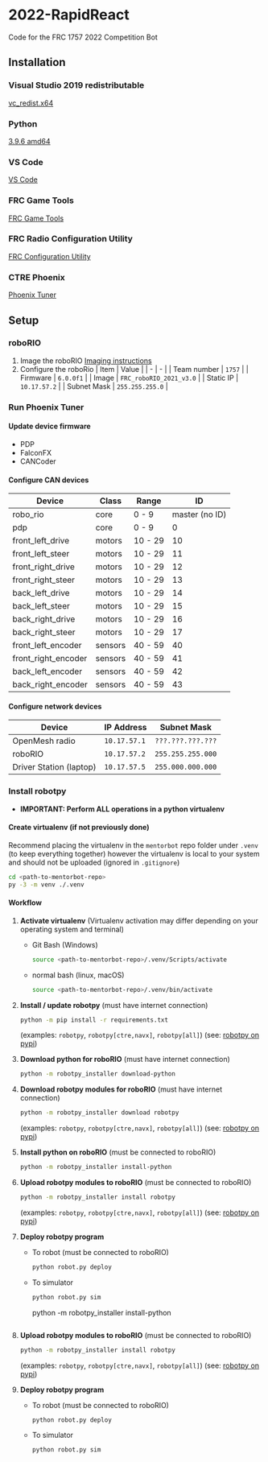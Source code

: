 # 2022-RapidReact

Code for the FRC 1757 2022 Competition Bot

## Installation

### Visual Studio 2019 redistributable

[vc_redist.x64](https://aka.ms/vs/16/release/vc_redist.x64.exe)

### Python

[3.9.6 amd64](https://www.python.org/ftp/python/3.9.6/python-3.9.6-amd64.exe)

### VS Code

[VS Code](https://code.visualstudio.com)

### FRC Game Tools

[FRC Game Tools](https://www.ni.com/en-us/support/downloads/drivers/download.frc-game-tools.html#369633)

### FRC Radio Configuration Utility

[FRC Configuration Utility](https://firstfrc.blob.core.windows.net/frc2020/Radio/FRC_Radio_Configuration_20_0_0.zip)

### CTRE Phoenix

[Phoenix Tuner](https://github.com/CrossTheRoadElec/Phoenix-Releases/releases)

## Setup

### roboRIO

1. Image the roboRIO
   [Imaging instructions](https://docs.wpilib.org/en/stable/docs/zero-to-robot/step-3/imaging-your-roborio.html)
1. Configure the roboRio
   | Item | Value |
   | - | - |
   | Team number | `1757` |
   | Firmware | `6.0.0f1` |
   | Image | `FRC_roboRIO_2021_v3.0` |
   | Static IP | `10.17.57.2` |
   | Subnet Mask | `255.255.255.0` |

### Run Phoenix Tuner

#### Update device firmware

- PDP
- FalconFX
- CANCoder

#### Configure CAN devices

| Device              | Class   | Range   | ID             |
| ------------------- | ------- | ------- | -------------- |
| robo_rio            | core    | 0 - 9   | master (no ID) |
| pdp                 | core    | 0 - 9   | 0              |
| front_left_drive    | motors  | 10 - 29 | 10             |
| front_left_steer    | motors  | 10 - 29 | 11             |
| front_right_drive   | motors  | 10 - 29 | 12             |
| front_right_steer   | motors  | 10 - 29 | 13             |
| back_left_drive     | motors  | 10 - 29 | 14             |
| back_left_steer     | motors  | 10 - 29 | 15             |
| back_right_drive    | motors  | 10 - 29 | 16             |
| back_right_steer    | motors  | 10 - 29 | 17             |
| front_left_encoder  | sensors | 40 - 59 | 40             |
| front_right_encoder | sensors | 40 - 59 | 41             |
| back_left_encoder   | sensors | 40 - 59 | 42             |
| back_right_encoder  | sensors | 40 - 59 | 43             |

#### Configure network devices

| Device                  | IP Address   | Subnet Mask       |
| ----------------------- | ------------ | ----------------- |
| OpenMesh radio          | `10.17.57.1` | `???.???.???.???` |
| roboRIO                 | `10.17.57.2` | `255.255.255.000` |
| Driver Station (laptop) | `10.17.57.5` | `255.000.000.000` |

### Install robotpy

- **IMPORTANT: Perform ALL operations in a python virtualenv**

#### Create virtualenv (if not previously done)

Recommend placing the virtualenv in the `mentorbot` repo folder under `.venv` (to keep everything together) however the virtualenv is local to your system and should not be uploaded (ignored in `.gitignore`)

```bash
cd <path-to-mentorbot-repo>
py -3 -m venv ./.venv
```

#### Workflow

1. **Activate virtualenv**
   (Virtualenv activation may differ depending on your operating system and terminal)
   - Git Bash (Windows)
     ```bash
     source <path-to-mentorbot-repo>/.venv/Scripts/activate
     ```
   - normal bash (linux, macOS)
     ```bash
     source <path-to-mentorbot-repo>/.venv/bin/activate
     ```
1. **Install / update robotpy**
   (must have internet connection)
   ```bash
   python -m pip install -r requirements.txt
   ```
   (examples: `robotpy`, `robotpy[ctre,navx]`, `robotpy[all]`) (see: [robotpy on pypi](https://pypi.org/project/robotpy/))
1. **Download python for roboRIO**
   (must have internet connection)
   ```bash
   python -m robotpy_installer download-python
   ```
1. **Download robotpy modules for roboRIO**
   (must have internet connection)
   ```bash
   python -m robotpy_installer download robotpy
   ```
   (examples: `robotpy`, `robotpy[ctre,navx]`, `robotpy[all]`) (see: [robotpy on pypi](https://pypi.org/project/robotpy/))
1. **Install python on roboRIO**
   (must be connected to roboRIO)
   ```bash
   python -m robotpy_installer install-python
   ```
1. **Upload robotpy modules to roboRIO**
   (must be connected to roboRIO)
   ```bash
   python -m robotpy_installer install robotpy
   ```
   (examples: `robotpy`, `robotpy[ctre,navx]`, `robotpy[all]`) (see: [robotpy on pypi](https://pypi.org/project/robotpy/))
1. **Deploy robotpy program**

   - To robot
     (must be connected to roboRIO)
     ```bash
     python robot.py deploy
     ```
   - To simulator
     ```bash
     python robot.py sim
     ```
     python -m robotpy_installer install-python

   ```

   ```

1. **Upload robotpy modules to roboRIO**
   (must be connected to roboRIO)
   ```bash
   python -m robotpy_installer install robotpy
   ```
   (examples: `robotpy`, `robotpy[ctre,navx]`, `robotpy[all]`) (see: [robotpy on pypi](https://pypi.org/project/robotpy/))
1. **Deploy robotpy program**
   - To robot
     (must be connected to roboRIO)
     ```bash
     python robot.py deploy
     ```
   - To simulator
     ```bash
     python robot.py sim
     ```
